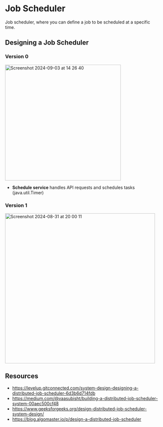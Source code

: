 # Job Scheduler
Job scheduler, where you can define a job to be scheduled at a specific time.

## Designing a Job Scheduler
### Version 0
<img width="379" alt="Screenshot 2024-09-03 at 14 26 40" src="https://github.com/user-attachments/assets/f86a9157-3af5-45de-bb55-7fea18c2d9cf">

- **Schedule service** handles API requests and schedules tasks (java.util.Timer)

### Version 1
<img width="491" alt="Screenshot 2024-08-31 at 20 00 11" src="https://github.com/user-attachments/assets/bbea0d3d-b41e-4534-b454-c3e055cd1bbb">


## Resources
- https://levelup.gitconnected.com/system-design-designing-a-distributed-job-scheduler-6d3b6d714fdb
- https://medium.com/@vaasubisht/building-a-distributed-job-scheduler-system-00aec500cf48
- https://www.geeksforgeeks.org/design-distributed-job-scheduler-system-design/
- https://blog.algomaster.io/p/design-a-distributed-job-scheduler
